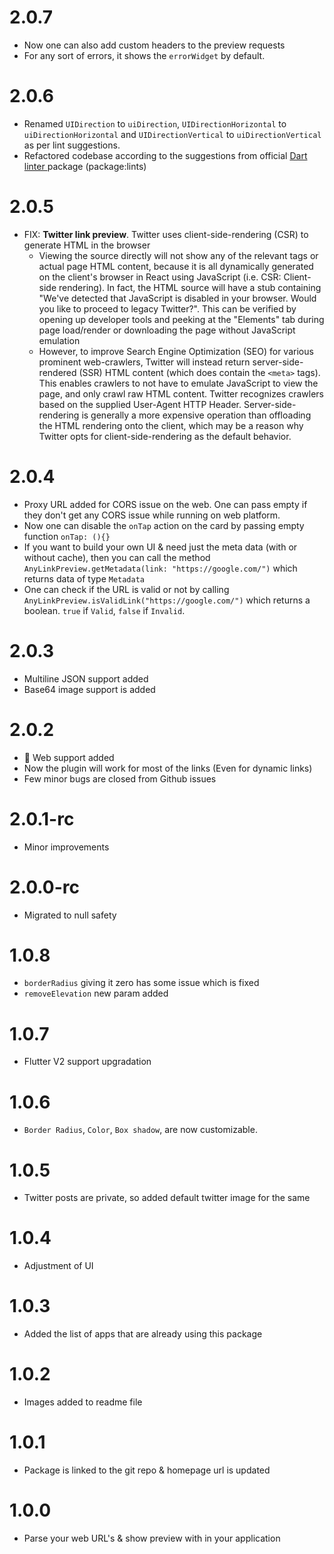 # 2.0.7

- Now one can also add custom headers to the preview requests
- For any sort of errors, it shows the `errorWidget` by default.

# 2.0.6

- Renamed `UIDirection` to `uiDirection`, `UIDirectionHorizontal` to `uiDirectionHorizontal` and `UIDirectionVertical` to `uiDirectionVertical` as per lint suggestions.
- Refactored codebase according to the suggestions from official <a href="https://pub.dev/packages/lints">Dart linter </a>package (package:lints)

# 2.0.5

- FIX: <b>Twitter link preview</b>. Twitter uses client-side-rendering (CSR) to generate HTML in the browser
  - Viewing the source directly will not show any of the relevant <meta> tags or actual page HTML content, because it is all dynamically generated on the client's browser in React using JavaScript (i.e. CSR: Client-side rendering). In fact, the HTML source will have a stub containing "We've detected that JavaScript is disabled in your browser. Would you like to proceed to legacy Twitter?". This can be verified by opening up developer tools and peeking at the "Elements" tab during page load/render or downloading the page without JavaScript emulation
  - However, to improve Search Engine Optimization (SEO) for various prominent web-crawlers, Twitter will instead return server-side-rendered (SSR) HTML content (which does contain the `<meta>` tags). This enables crawlers to not have to emulate JavaScript to view the page, and only crawl raw HTML content. Twitter recognizes crawlers based on the supplied User-Agent HTTP Header. Server-side-rendering is generally a more expensive operation than offloading the HTML rendering onto the client, which may be a reason why Twitter opts for client-side-rendering as the default behavior.

# 2.0.4

- Proxy URL added for CORS issue on the web. One can pass empty if they don't get any CORS issue while running on web platform.
- Now one can disable the `onTap` action on the card by passing empty function `onTap: (){}`
- If you want to build your own UI & need just the meta data (with or without cache), then you can call the method `AnyLinkPreview.getMetadata(link: "https://google.com/")` which returns data of type `Metadata`
- One can check if the URL is valid or not by calling `AnyLinkPreview.isValidLink("https://google.com/")` which returns a boolean. `true` if `Valid`, `false` if `Invalid`.

# 2.0.3

- Multiline JSON support added
- Base64 image support is added

# 2.0.2

- 🎉 Web support added
- Now the plugin will work for most of the links (Even for dynamic links)
- Few minor bugs are closed from Github issues

# 2.0.1-rc

- Minor improvements

# 2.0.0-rc

- Migrated to null safety

# 1.0.8

- `borderRadius` giving it zero has some issue which is fixed
- `removeElevation` new param added

# 1.0.7

- Flutter V2 support upgradation

# 1.0.6

- `Border Radius`, `Color`, `Box shadow`, are now customizable.

# 1.0.5

- Twitter posts are private, so added default twitter image for the same

# 1.0.4

- Adjustment of UI

# 1.0.3

- Added the list of apps that are already using this package

# 1.0.2

- Images added to readme file

# 1.0.1

- Package is linked to the git repo & homepage url is updated

# 1.0.0

- Parse your web URL's & show preview with in your application
